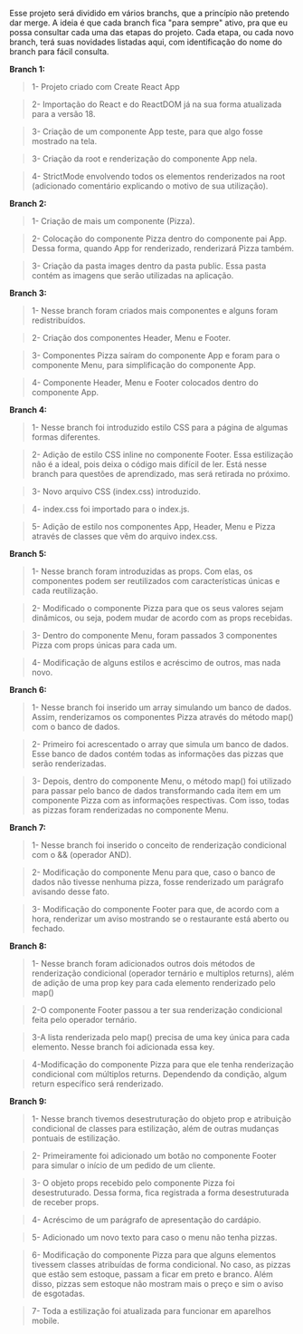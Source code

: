 Esse projeto será dividido em vários branchs, que a princípio não pretendo dar merge. A ideia é que cada branch fica "para sempre" ativo, pra que eu possa consultar cada uma das etapas do projeto.
Cada etapa, ou cada novo branch, terá suas novidades listadas aqui, com identificação do nome do branch para fácil consulta.

**Branch 1:**

> 1- Projeto criado com Create React App

> 2- Importação do React e do ReactDOM já na sua forma atualizada para a versão 18.

> 3- Criação de um componente App teste, para que algo fosse mostrado na tela.

> 3- Criação da root e renderização do componente App nela.

> 4- StrictMode envolvendo todos os elementos renderizados na root (adicionado comentário explicando o motivo de sua utilização).

**Branch 2:**

> 1- Criação de mais um componente (Pizza).

> 2- Colocação do componente Pizza dentro do componente pai App. Dessa forma, quando App for renderizado, renderizará Pizza também.

> 3- Criação da pasta images dentro da pasta public. Essa pasta contém as imagens que serão utilizadas na aplicação.

**Branch 3:**

> 1- Nesse branch foram criados mais componentes e alguns foram redistribuídos.

> 2- Criação dos componentes Header, Menu e Footer.

> 3- Componentes Pizza saíram do componente App e foram para o componente Menu, para simplificação do componente App.

> 4- Componente Header, Menu e Footer colocados dentro do componente App.

**Branch 4:**

> 1- Nesse branch foi introduzido estilo CSS para a página de algumas formas diferentes.

> 2- Adição de estilo CSS inline no componente Footer. Essa estilização não é a ideal, pois deixa o código mais difícil de ler. Está nesse branch para questões de aprendizado, mas será retirada no próximo.

> 3- Novo arquivo CSS (index.css) introduzido.

> 4- index.css foi importado para o index.js.

> 5- Adição de estilo nos componentes App, Header, Menu e Pizza através de classes que vêm do arquivo index.css.

**Branch 5:**

> 1- Nesse branch foram introduzidas as props. Com elas, os componentes podem ser reutilizados com características únicas e cada reutilização.

> 2- Modificado o componente Pizza para que os seus valores sejam dinâmicos, ou seja, podem mudar de acordo com as props recebidas.

> 3- Dentro do componente Menu, foram passados 3 componentes Pizza com props únicas para cada um.

> 4- Modificação de alguns estilos e acréscimo de outros, mas nada novo.

**Branch 6:**

> 1- Nesse branch foi inserido um array simulando um banco de dados. Assim, renderizamos os componentes Pizza através do método map() com o banco de dados.

> 2- Primeiro foi acrescentado o array que simula um banco de dados. Esse banco de dados contém todas as informações das pizzas que serão renderizadas.

> 3- Depois, dentro do componente Menu, o método map() foi utilizado para passar pelo banco de dados transformando cada item em um componente Pizza com as informações respectivas. Com isso, todas as pizzas foram renderizadas no componente Menu.

**Branch 7:**

> 1- Nesse branch foi inserido o conceito de renderização condicional com o && (operador AND).

> 2- Modificação do componente Menu para que, caso o banco de dados não tivesse nenhuma pizza, fosse renderizado um parágrafo avisando desse fato.

> 3- Modificação do componente Footer para que, de acordo com a hora, renderizar um aviso mostrando se o restaurante está aberto ou fechado.

**Branch 8:**

> 1- Nesse branch foram adicionados outros dois métodos de renderização condicional (operador ternário e multiplos returns), além de adição de uma prop key para cada elemento renderizado pelo map()

> 2-O componente Footer passou a ter sua renderização condicional feita pelo operador ternário.

> 3-A lista renderizada pelo map() precisa de uma key única para cada elemento. Nesse branch foi adicionada essa key.

> 4-Modificação do componente Pizza para que ele tenha renderização condicional com múltiplos returns. Dependendo da condição, algum return específico será renderizado.

**Branch 9:**

> 1- Nesse branch tivemos desestruturação do objeto prop e atribuição condicional de classes para estilização, além de outras mudanças pontuais de estilização.

> 2- Primeiramente foi adicionado um botão no componente Footer para simular o início de um pedido de um cliente.

> 3- O objeto props recebido pelo componente Pizza foi desestruturado. Dessa forma, fica registrada a forma desestruturada de receber props.

> 4- Acréscimo de um parágrafo de apresentação do cardápio.

> 5- Adicionado um novo texto para caso o menu não tenha pizzas.

> 6- Modificação do componente Pizza para que alguns elementos tivessem classes atribuídas de forma condicional. No caso, as pizzas que estão sem estoque, passam a ficar em preto e branco. Além disso, pizzas sem estoque não mostram mais o preço e sim o aviso de esgotadas.

> 7- Toda a estilização foi atualizada para funcionar em aparelhos mobile.
